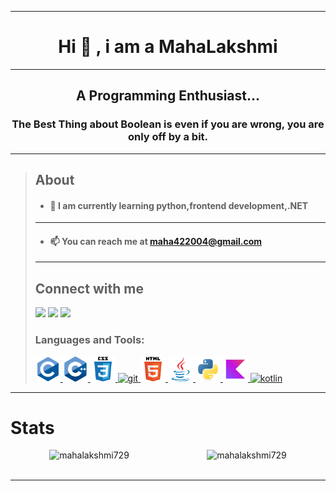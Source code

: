 
---
# <center>Hi 👋 , i am a MahaLakshmi<center>

---

## <center>A Programming Enthusiast...<center>

### <center>The Best Thing about Boolean is even if you are wrong, you are only off by a bit.<center>
---
> ## About 
> - #### 🌱 I am currently learning python,frontend development,.NET
> ----
>  - #### 📫 You can reach me at <maha422004@gmail.com>
> ---
> 
>## Connect with me
>[<img src="https://img.shields.io/badge/linkedin-%230077B5.svg?&style=for-the-badge&logo=linkedin&logoColor=white"/>](https://www.linkedin.com/in/maha-gopi-66630b252/) 
[<img src = "https://img.shields.io/badge/instagram-%23E4405F.svg?&style=for-the-badge&logo=instagram&logoColor=white">](https://www.instagram.com/_mahagopi_7)
[<img src= "https://img.shields.io/badge/-Hackerrank-2EC866?style=for-the-badge&logo=HackerRank&logoColor=white">](https://www.hackerrank.com/maha422004)
>
><h3 align="left">Languages and Tools:</h3>
><p align="left"> <a href="https://www.cprogramming.com/" target="_blank" rel="noreferrer"> <img src="https://raw.githubusercontent.com/devicons/devicon/master/icons/c/c-original.svg" alt="c" width="40" height="40"/> </a> <a href="https://www.w3schools.com/cpp/" target="_blank" rel="noreferrer"> <img src="https://raw.githubusercontent.com/devicons/devicon/master/icons/cplusplus/cplusplus-original.svg" alt="cplusplus" width="40" height="40"/> </a> <a href="https://www.w3schools.com/css/" target="_blank" rel="noreferrer"> <img src="https://raw.githubusercontent.com/devicons/devicon/master/icons/css3/css3-original-wordmark.svg" alt="css3" width="40" height="40"/> </a> <a href="https://git-scm.com/" target="_blank" rel="noreferrer"> <img src="https://www.vectorlogo.zone/logos/git-scm/git-scm-icon.svg" alt="git" width="40" height="40"/> </a> <a href="https://www.w3.org/html/" target="_blank" rel="noreferrer"> <img src="https://raw.githubusercontent.com/devicons/devicon/master/icons/html5/html5-original-wordmark.svg" alt="html5" width="40" height="40"/> </a> <a href="https://www.java.com" target="_blank" rel="noreferrer"> <img src="https://raw.githubusercontent.com/devicons/devicon/master/icons/java/java-original.svg" alt="java" width="40" height="40"/> </a> <a href="https://www.python.org" target="_blank" rel="noreferrer"> <img src="https://raw.githubusercontent.com/devicons/devicon/master/icons/python/python-original.svg" alt="python" width="40" height="40"/> </a> <a href="https://kotlinlang.org/" target="_blank" rel="noreferrer"> <img src="https://raw.githubusercontent.com/devicons/devicon/master/icons/kotlin/kotlin-original.svg" alt="kotlin" width="40" height="40"/> </a><a href="https://visualstudio.microsoft.com/" target="_blank" rel="noreferrer"> <img src="https://raw.githubusercontent.com/devicons/devicon/master/icons/visualbasics/visualbasics-original.svg" alt="kotlin" width="40" height="40"/> </a></p>
---
# Stats
 <div style="display:flex;width:100%;justify-content: space-evenly;">
 <img align="center" src="https://github-readme-stats.vercel.app/api?username=mahalakshmi729&show_icons=true&locale=en" alt="mahalakshmi729" />
 <br><br>
<img align="center" src="https://github-readme-stats.vercel.app/api/top-langs?username=mahalakshmi729&show_icons=true&locale=en&layout=compact" alt="mahalakshmi729"/></div>
 
 ---
